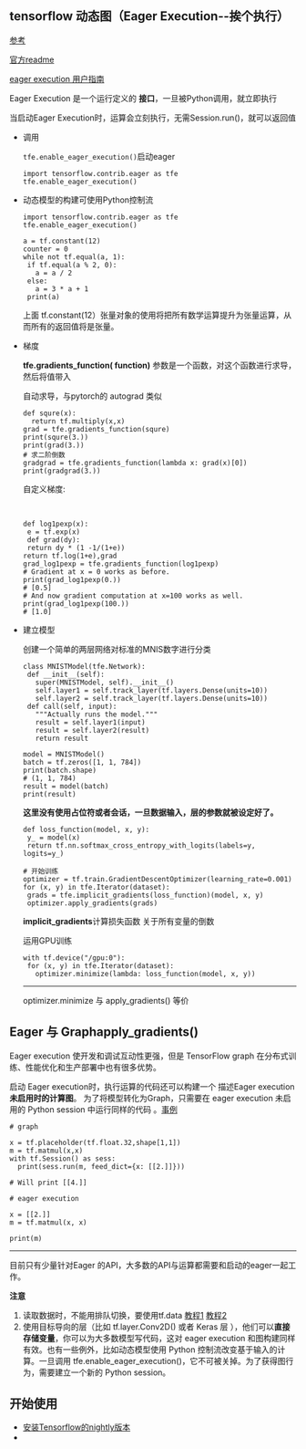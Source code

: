 ## tensorflow 动态图（Eager Execution--挨个执行）

[参考](https://blog.csdn.net/uwr44uouqcnsuqb60zk2/article/details/78431019)

[官方readme](https://github.com/tensorflow/tensorflow/tree/master/tensorflow/contrib/eager/README.md )

[eager execution 用户指南 ](https://github.com/tensorflow/tensorflow/tree/master/tensorflow/contrib/eager/python/g3doc/guide.md )

Eager Execution 是一个运行定义的   **接口**，一旦被Python调用，就立即执行



当启动Eager Execution时，运算会立刻执行，无需Session.run()，就可以返回值

* 调用

  `tfe.enable_eager_execution()`启动eager

  ```
  import tensorflow.contrib.eager as tfe
  tfe.enable_eager_execution()
  
  ```

  

* 动态模型的构建可使用Python控制流

  

  ```
  import tensorflow.contrib.eager as tfe
  tfe.enable_eager_execution()
  
  a = tf.constant(12)
  counter = 0
  while not tf.equal(a, 1):
   if tf.equal(a % 2, 0):
     a = a / 2
   else:
     a = 3 * a + 1
   print(a)
  ```

  上面 tf.constant(12）张量对象的使用将把所有数学运算提升为张量运算，从而所有的返回值将是张量。 

  

* 梯度

  **tfe.gradients_function( function)** 参数是一个函数，对这个函数进行求导，然后将值带入

  自动求导，与pytorch的 autograd 类似  

  ```
  def squre(x):
  	return tf.multiply(x,x)
  grad = tfe.gradients_function(squre)
  print(squre(3.))
  print(grad(3.))
  # 求二阶倒数
  gradgrad = tfe.gradients_function(lambda x: grad(x)[0])
  print(gradgrad(3.)) 
  ```

  自定义梯度:

  ​	

  ```
  def log1pexp(x):
   e = tf.exp(x)
   def grad(dy):
   return dy * (1 -1/(1+e))
  return tf.log(1+e),grad
  grad_log1pexp = tfe.gradients_function(log1pexp)
  # Gradient at x = 0 works as before.
  print(grad_log1pexp(0.))
  # [0.5]
  # And now gradient computation at x=100 works as well.
  print(grad_log1pexp(100.))
  # [1.0]
  ```

* 建立模型

  创建一个简单的两层网络对标准的MNIS数字进行分类

  ```
  class MNISTModel(tfe.Network):
   def __init__(self):
     super(MNISTModel, self).__init__()
     self.layer1 = self.track_layer(tf.layers.Dense(units=10))
     self.layer2 = self.track_layer(tf.layers.Dense(units=10))
   def call(self, input):
     """Actually runs the model."""
     result = self.layer1(input)
     result = self.layer2(result)
     return result
     
  model = MNISTModel()
  batch = tf.zeros([1, 1, 784])
  print(batch.shape)
  # (1, 1, 784)
  result = model(batch)
  print(result)
  ```

  **这里没有使用占位符或者会话，一旦数据输入，层的参数就被设定好了。**

  ```
  def loss_function(model, x, y):
   y_ = model(x)
   return tf.nn.softmax_cross_entropy_with_logits(labels=y, logits=y_)
   
  # 开始训练
  optimizer = tf.train.GradientDescentOptimizer(learning_rate=0.001)
  for (x, y) in tfe.Iterator(dataset):
   grads = tfe.implicit_gradients(loss_function)(model, x, y)
   optimizer.apply_gradients(grads)
  ```

  **implicit_gradients**计算损失函数  关于所有变量的倒数 

  运用GPU训练  

  ```
  with tf.device("/gpu:0"):
   for (x, y) in tfe.Iterator(dataset):
     optimizer.minimize(lambda: loss_function(model, x, y))
  ```

  ***

  optimizer.minimize  与 apply_gradients()  等价

  

## Eager 与 Graphapply_gradients()  

Eager execution 使开发和调试互动性更强，但是 TensorFlow graph 在分布式训练、性能优化和生产部署中也有很多优势。

启动 Eager execution时，执行运算的代码还可以构建一个 描述Eager execution **未启用时的计算图**。 为了将模型转化为Graph，只需要在 eager execution 未启用的 Python session 中运行同样的代码 。[事例](./eager_execution_demo.py)

```
# graph

x = tf.placeholder(tf.float.32,shape[1,1])
m = tf.matmul(x,x)
with tf.Session() as sess:
  print(sess.run(m, feed_dict={x: [[2.]]}))

# Will print [[4.]]
```

```
# eager execution 

x = [[2.]]
m = tf.matmul(x, x)

print(m)
```



---

目前只有少量针对Eager 的API，大多数的API与运算都需要和启动的eager一起工作。

**注意** 

1. 读取数据时，不能用排队切换，要使用tf.data  [教程1](https://developers.googleblog.com/2017/09/introducing-tensorflow-datasets.html ) [教程2](https://www.tensorflow.org/programmers_guide/datasets )
2. 使用目标导向的层（比如 tf.layer.Conv2D() 或者 Keras 层 ），他们可以**直接存储变量**，你可以为大多数模型写代码，这对 eager execution 和图构建同样有效。也有一些例外，比如动态模型使用 Python 控制流改变基于输入的计算。一旦调用 tfe.enable_eager_execution()，它不可被关掉。为了获得图行为，需要建立一个新的 Python session。 

## 开始使用 



* [安装Tensorflow的nightly版本](https://github.com/tensorflow/tensorflow#installation )
* 